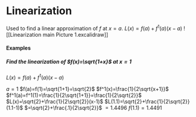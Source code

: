 # Linearization
Used to find a linear approximation of $f$ at $x=a$.
$L(x)=f(a)+f^1(a)(x-a)$
![[Linearization main Picture 1.excalidraw]]
#### Examples
##### Find the linearization of $f(x)=\sqrt{1+x}$ at $x=1$
$L(x)=f(a)+f^1(a)(x-a)$

$a=1$
$f(a)=f(1)=\sqrt{1+1}=\sqrt{2}$
$f^1(x)=\frac{1}{2\sqrt{x+1}}$
$f^1(a)=f^1(1)=\frac{1}{2\sqrt{1+1}}=\frac{1}{2\sqrt{2}}$
$L(x)=\sqrt{2}+\frac{1}{2\sqrt{2}}(x-1)$
$L(1.1)=\sqrt{2}+\frac{1}{2\sqrt{2}}(1.1-1)$
$=\sqrt{2}+\frac{.1}{2\sqrt{2}}$
$=1.4496$
$f(1.1)=1.4491$